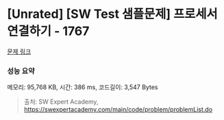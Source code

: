 # [Unrated] [SW Test 샘플문제] 프로세서 연결하기 - 1767 

[문제 링크](https://swexpertacademy.com/main/code/problem/problemDetail.do?contestProbId=AV4suNtaXFEDFAUf) 

### 성능 요약

메모리: 95,768 KB, 시간: 386 ms, 코드길이: 3,547 Bytes



> 출처: SW Expert Academy, https://swexpertacademy.com/main/code/problem/problemList.do